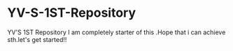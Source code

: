 # YV-S-1ST-Repository
YV'S 1ST Repository
I am completely starter of this .Hope that i can achieve sth.let's get started!!
